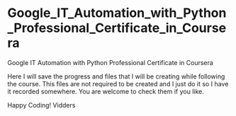 # Google_IT_Automation_with_Python_Professional_Certificate_in_Coursera
Google IT Automation with Python Professional Certificate in Coursera

Here I will save the progress and files that I will be creating while following the course. 
This files are not required to be created and I just do it so I have it recorded somewhere. 
You are welcome to check them if you like.

Happy Coding!
Vidders